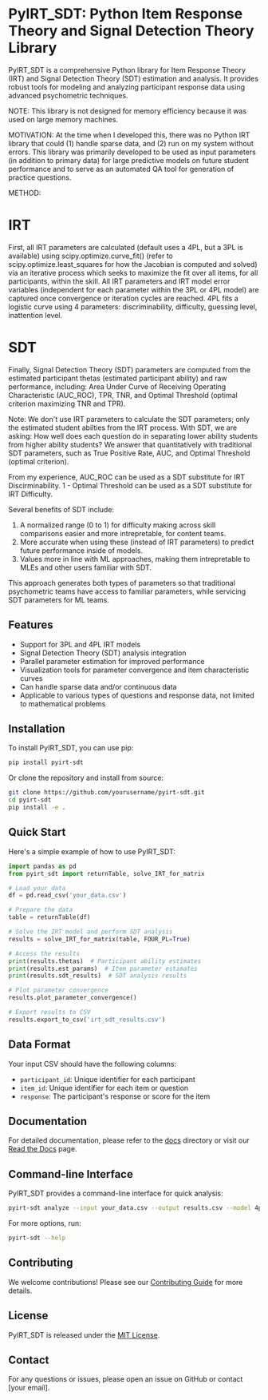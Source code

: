 # PyIRT_SDT: Python Item Response Theory and Signal Detection Theory Library

PyIRT_SDT is a comprehensive Python library for Item Response Theory (IRT) and Signal Detection Theory (SDT) estimation and analysis. It provides robust tools for modeling and analyzing participant response data using advanced psychometric techniques.

NOTE: This library is not designed for memory efficiency because it was used on large memory machines.

MOTIVATION: At the time when I developed this, there was no Python IRT library that could (1) handle sparse data, and (2) run on my system without errors. 
This library was primarily developed to be used as input parameters (in addition to primary data) for large predictive models on future student performance and to serve as an automated QA tool for generation of practice questions.

METHOD: 
# IRT
First, all IRT parameters are calculated (default uses a 4PL, but a 3PL is available) using scipy.optimize.curve_fit() (refer to scipy.optimize.least_squares for how the Jacobian is computed and solved) via an iterative process which seeks to maximize the fit over all items, for all participants, within the skill.
All IRT parameters and IRT model error variables (independent for each parameter within the 3PL or 4PL model) are captured once convergence or iteration cycles are reached. 4PL fits a logistic curve using 4 parameters: discriminability, difficulty, guessing level, inattention level.

# SDT
Finally, Signal Detection Theory (SDT) parameters are computed from the estimated participant thetas (estimated participant ability) and raw performance, including: Area Under Curve of Receiving Operating Characteristic (AUC_ROC), TPR, TNR, and Optimal Threshold (optimal criterion maximizing TNR and TPR). 

Note: We don't use IRT parameters to calculate the SDT parameters; only the estimated student abilties from the IRT process. With SDT, we are asking: How well does each question do in separating lower ability students from higher ability students? We answer that quantitatively with traditional SDT parameters, such as True Positive Rate, AUC, and Optimal Threshold (optimal criterion).

From my experience, AUC_ROC can be used as a SDT substitute for IRT Discirminability. 1 - Optimal Threshold can be used as a SDT substitute for IRT Difficulty. 

Several benefits of SDT include:
1) A normalized range (0 to 1) for difficulty making across skill comparisons easier and more intrepretable, for content teams.
2) More accurate when using these (instead of IRT parameters) to predict future performance inside of models.
3) Values more in line with ML approaches, making them intrepretable to MLEs and other users familiar with SDT.

This approach generates both types of parameters so that traditional psychometric teams have access to familiar parameters, while servicing SDT parameters for ML teams.

## Features

- Support for 3PL and 4PL IRT models
- Signal Detection Theory (SDT) analysis integration
- Parallel parameter estimation for improved performance
- Visualization tools for parameter convergence and item characteristic curves
- Can handle sparse data and/or continuous data
- Applicable to various types of questions and response data, not limited to mathematical problems

## Installation

To install PyIRT_SDT, you can use pip:

```bash
pip install pyirt-sdt
```

Or clone the repository and install from source:

```bash
git clone https://github.com/yourusername/pyirt-sdt.git
cd pyirt-sdt
pip install -e .
```

## Quick Start

Here's a simple example of how to use PyIRT_SDT:

```python
import pandas as pd
from pyirt_sdt import returnTable, solve_IRT_for_matrix

# Load your data
df = pd.read_csv('your_data.csv')

# Prepare the data
table = returnTable(df)

# Solve the IRT model and perform SDT analysis
results = solve_IRT_for_matrix(table, FOUR_PL=True)

# Access the results
print(results.thetas)  # Participant ability estimates
print(results.est_params)  # Item parameter estimates
print(results.sdt_results)  # SDT analysis results

# Plot parameter convergence
results.plot_parameter_convergence()

# Export results to CSV
results.export_to_csv('irt_sdt_results.csv')
```

## Data Format

Your input CSV should have the following columns:
- `participant_id`: Unique identifier for each participant
- `item_id`: Unique identifier for each item or question
- `response`: The participant's response or score for the item

## Documentation

For detailed documentation, please refer to the [docs](docs/) directory or visit our [Read the Docs](https://pyirt-sdt.readthedocs.io/) page.

## Command-line Interface

PyIRT_SDT provides a command-line interface for quick analysis:

```bash
pyirt-sdt analyze --input your_data.csv --output results.csv --model 4pl
```

For more options, run:

```bash
pyirt-sdt --help
```

## Contributing

We welcome contributions! Please see our [Contributing Guide](CONTRIBUTING.md) for more details.

## License

PyIRT_SDT is released under the [MIT License](LICENSE).

## Contact

For any questions or issues, please open an issue on GitHub or contact [your email].
